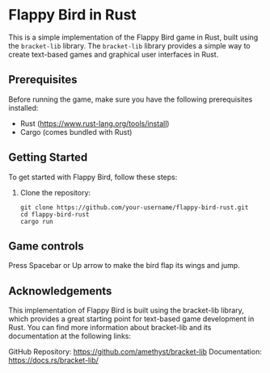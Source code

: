 # Flappy Bird in Rust

This is a simple implementation of the Flappy Bird game in Rust, built using the `bracket-lib` library. The `bracket-lib` library provides a simple way to create text-based games and graphical user interfaces in Rust.

## Prerequisites

Before running the game, make sure you have the following prerequisites installed:

- Rust (https://www.rust-lang.org/tools/install)
- Cargo (comes bundled with Rust)

## Getting Started

To get started with Flappy Bird, follow these steps:

1. Clone the repository:

   ```shell
   git clone https://github.com/your-username/flappy-bird-rust.git
   cd flappy-bird-rust
   cargo run
   ```

## Game controls

  Press Spacebar or Up arrow to make the bird flap its wings and jump.

## Acknowledgements

  This implementation of Flappy Bird is built using the bracket-lib library, which provides a great starting point for text-based game development in Rust. You can find more information about bracket-lib and its documentation at the following links:

  GitHub Repository: https://github.com/amethyst/bracket-lib
  Documentation: https://docs.rs/bracket-lib/
